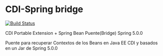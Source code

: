 # CDI-Spring bridge

[![Build Status](https://travis-ci.org/walejandromt/cdi-spring.svg?branch=master)](https://travis-ci.org/walejandromt/cdi-spring)

CDI Portable Extension + Spring Bean Puente(Bridge) Spring 5.0.0

Puente para recuperar Contextos de los Beans en Java EE CDI y basados en un Jar de Spring 5.0.0
